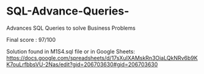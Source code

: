 # SQL-Advance-Queries-
Advances SQL Queries to solve Business Problems 

Final score : 97/100

Solution found in M1S4.sql file or in Google Sheets:
https://docs.google.com/spreadsheets/d/17sXuIXAMskRn3OiaLQkNRv6b9KK7ouLrfbbsVU-2Nas/edit?gid=206703630#gid=206703630
